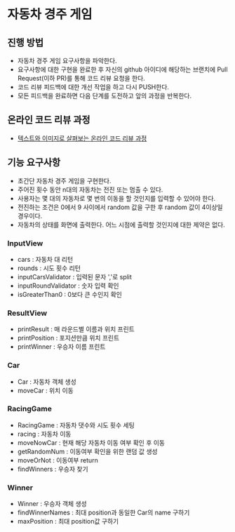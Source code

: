 # 자동차 경주 게임
## 진행 방법
* 자동차 경주 게임 요구사항을 파악한다.
* 요구사항에 대한 구현을 완료한 후 자신의 github 아이디에 해당하는 브랜치에 Pull Request(이하 PR)를 통해 코드 리뷰 요청을 한다.
* 코드 리뷰 피드백에 대한 개선 작업을 하고 다시 PUSH한다.
* 모든 피드백을 완료하면 다음 단계를 도전하고 앞의 과정을 반복한다.

## 온라인 코드 리뷰 과정
* [텍스트와 이미지로 살펴보는 온라인 코드 리뷰 과정](https://github.com/next-step/nextstep-docs/tree/master/codereview)

## 기능 요구사항
* 초간단 자동차 경주 게임을 구현한다.
* 주어진 횟수 동안 n대의 자동차는 전진 또는 멈출 수 있다.
* 사용자는 몇 대의 자동차로 몇 번의 이동을 할 것인지를 입력할 수 있어야 한다.
* 전진하는 조건은 0에서 9 사이에서 random 값을 구한 후 random 값이 4이상일 경우이다.
* 자동차의 상태를 화면에 출력한다. 어느 시점에 출력할 것인지에 대한 제약은 없다.

### InputView
* cars : 자동차 대 리턴
* rounds : 시도 횟수 리턴
* inputCarsValidator : 입력된 문자 ','로 split
* inputRoundValidator : 숫자 입력 확인
* isGreaterThan0 : 0보다 큰 수인지 확인

### ResultView
* printResult : 매 라운드별 이름과 위치 프린트
* printPosition : 포지션만큼 위치 프린트
* printWinner : 우승자 이름 프린트

### Car
* Car : 자동차 객체 생성
* moveCar : 위치 이동

### RacingGame
* RacingGame : 자동차 댓수와 시도 횟수 세팅
* racing : 자동차 이동
* moveNowCar : 현재 해당 자동차 이동 여부 확인 후 이동
* getRandomNum : 이동여부 확인을 위한 랜덤 값 생성
* moveOrNot : 이동여부 return
* findWinners : 우승자 찾기

### Winner
* Winner : 우승자 객체 생성
* findWinnerNames : 최대 position과 동일한 Car의 name 구하기
* maxPosition : 최대 position값 구하기